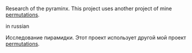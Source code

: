 Research of the pyraminx. This project uses another project of mine [permutations](https://github.com/slovesnov/permutations).

in russian

Исследование пирамидки. Этот проект использует другой мой проект [permutations](https://github.com/slovesnov/permutations).
